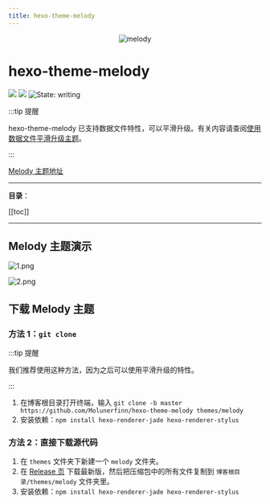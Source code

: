 ```yaml
---
title: hexo-theme-melody
---
```


<div align="center"><img src="@img/2/2-11/logo.png" alt="melody"/></div>


# hexo-theme-melody

[![](https://img.shields.io/badge/Maintained--by-EasyHexo-42B983.svg?longCache=true&style=flat-square)](https://github.com/EasyHexo/Easy-Hexo)
[![](https://img.shields.io/badge/Author-ChungZH-43CD80.svg?longCache=true&style=flat-square)](https://github.com/chungzh)
![State: writing](https://img.shields.io/badge/State-writing-8E64B0.svg?style=flat-square)

:::tip 提醒

hexo-theme-melody 已支持数据文件特性，可以平滑升级。有关内容请查阅[使用数据文件平滑升级主题](/5-Add/5-3-data-file.html)。

:::

[Melody 主题地址](https://github.com/Molunerfinn/hexo-theme-melody)

------

**目录**：

[[toc]]

------

## Melody 主题演示

![1.png](@img/2/2-11/1.png)

![2.png](@img/2/2-11/2.png)

## 下载 Melody 主题

### 方法 1：`git clone`

:::tip 提醒

我们推荐使用这种方法，因为之后可以使用平滑升级的特性。

:::

1. 在博客根目录打开终端，输入 `git clone -b master https://github.com/Molunerfinn/hexo-theme-melody themes/melody`
2. 安装依赖：`npm install hexo-renderer-jade hexo-renderer-stylus`

### 方法 2：直接下载源代码

1. 在 `themes` 文件夹下新建一个 `melody` 文件夹。
2. 在 [Release 页](https://github.com/Molunerfinn/hexo-theme-melody/releases) 下载最新版，然后把压缩包中的所有文件复制到 `博客根目录/themes/melody` 文件夹里。
3. 安装依赖：`npm install hexo-renderer-jade hexo-renderer-stylus`

